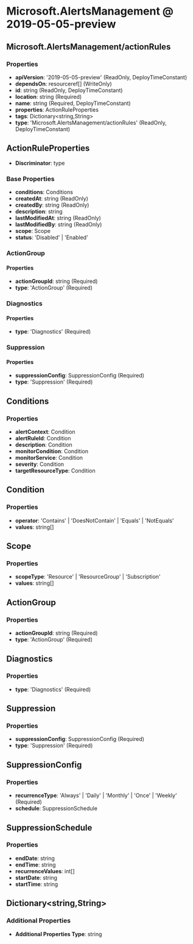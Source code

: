 # Microsoft.AlertsManagement @ 2019-05-05-preview

## Microsoft.AlertsManagement/actionRules
### Properties
* **apiVersion**: '2019-05-05-preview' (ReadOnly, DeployTimeConstant)
* **dependsOn**: resourceref[] (WriteOnly)
* **id**: string (ReadOnly, DeployTimeConstant)
* **location**: string (Required)
* **name**: string (Required, DeployTimeConstant)
* **properties**: ActionRuleProperties
* **tags**: Dictionary<string,String>
* **type**: 'Microsoft.AlertsManagement/actionRules' (ReadOnly, DeployTimeConstant)

## ActionRuleProperties
* **Discriminator**: type
### Base Properties
* **conditions**: Conditions
* **createdAt**: string (ReadOnly)
* **createdBy**: string (ReadOnly)
* **description**: string
* **lastModifiedAt**: string (ReadOnly)
* **lastModifiedBy**: string (ReadOnly)
* **scope**: Scope
* **status**: 'Disabled' | 'Enabled'
### ActionGroup
#### Properties
* **actionGroupId**: string (Required)
* **type**: 'ActionGroup' (Required)

### Diagnostics
#### Properties
* **type**: 'Diagnostics' (Required)

### Suppression
#### Properties
* **suppressionConfig**: SuppressionConfig (Required)
* **type**: 'Suppression' (Required)


## Conditions
### Properties
* **alertContext**: Condition
* **alertRuleId**: Condition
* **description**: Condition
* **monitorCondition**: Condition
* **monitorService**: Condition
* **severity**: Condition
* **targetResourceType**: Condition

## Condition
### Properties
* **operator**: 'Contains' | 'DoesNotContain' | 'Equals' | 'NotEquals'
* **values**: string[]

## Scope
### Properties
* **scopeType**: 'Resource' | 'ResourceGroup' | 'Subscription'
* **values**: string[]

## ActionGroup
### Properties
* **actionGroupId**: string (Required)
* **type**: 'ActionGroup' (Required)

## Diagnostics
### Properties
* **type**: 'Diagnostics' (Required)

## Suppression
### Properties
* **suppressionConfig**: SuppressionConfig (Required)
* **type**: 'Suppression' (Required)

## SuppressionConfig
### Properties
* **recurrenceType**: 'Always' | 'Daily' | 'Monthly' | 'Once' | 'Weekly' (Required)
* **schedule**: SuppressionSchedule

## SuppressionSchedule
### Properties
* **endDate**: string
* **endTime**: string
* **recurrenceValues**: int[]
* **startDate**: string
* **startTime**: string

## Dictionary<string,String>
### Additional Properties
* **Additional Properties Type**: string

